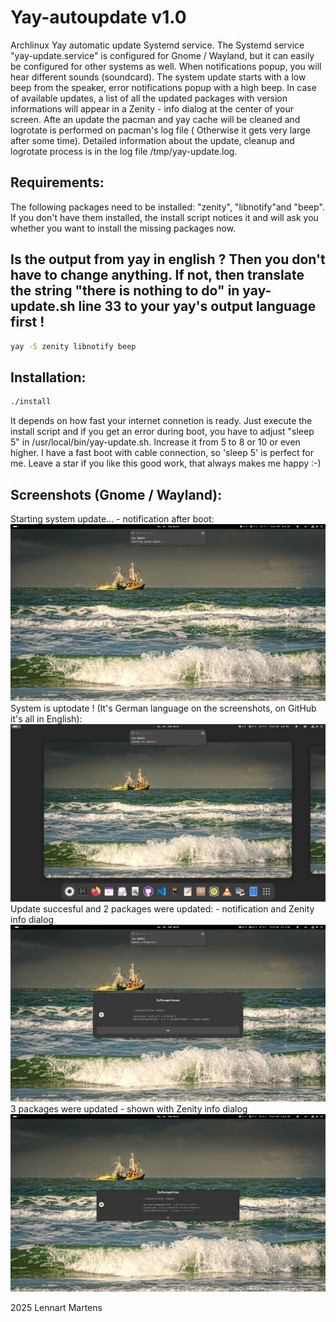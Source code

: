 # Yay-autoupdate v1.0
Archlinux Yay automatic update Systemd service. The Systemd service "yay-update.service" is configured for Gnome / Wayland, but it can easily be configured for other systems as well.
When notifications popup, you will hear different sounds (soundcard). The system update starts with a low beep from the speaker, error notifications popup with a high beep.
In case of available updates, a list of all the updated packages with version informations will appear in a Zenity - info dialog at the center of your screen.
Afte an update the pacman and yay cache will be cleaned and logrotate is performed on pacman's log file ( Otherwise it gets very large after some time).
Detailed information about the update, cleanup and logrotate process is in the log file /tmp/yay-update.log.

## Requirements:
The following packages need to be installed:
"zenity", "libnotify"and "beep".
If you don't have them installed, the install script notices it and will ask you whether you want to install the missing packages now.
## Is the output from yay in english ? Then you don't have to change anything. If not, then translate the string "there is nothing to do" in yay-update.sh line 33 to your yay's output language first !
```bash
yay -S zenity libnotify beep
```

## Installation:

``` bash
./install
```
It depends on how fast your internet connetion is ready.
Just execute the install script and if you get an error during boot, you have to adjust "sleep 5" in /usr/local/bin/yay-update.sh.
Increase it from 5 to 8 or 10 or even higher. I have a fast boot with cable connection, so 'sleep 5' is perfect for me.
Leave a star if you like this good work, that always makes me happy :-)

## Screenshots (Gnome / Wayland):

Starting system update... - notification after boot:
![start](start.png)
System is uptodate ! (It's German language on the screenshots, on GitHub it's all in English):
![uptodate](noupdate.png)
Update succesful and 2 packages were updated: - notification and Zenity info dialog
![successful](updatesuccessful.png)
3 packages were updated - shown with Zenity info dialog
![3packages](3packages.png)

2025 Lennart Martens
